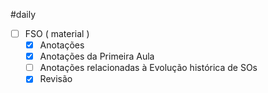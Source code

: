 #daily 

- [ ] FSO ( material )
	- [x] Anotações
	- [x] Anotações da Primeira Aula
	- [ ] Anotações relacionadas à Evolução histórica de SOs
	- [x] Revisão